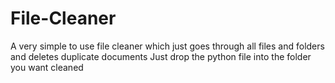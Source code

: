 # File-Cleaner

A very simple to use file cleaner which just goes through all files and folders and deletes duplicate documents
Just drop the python file into the folder you want cleaned
